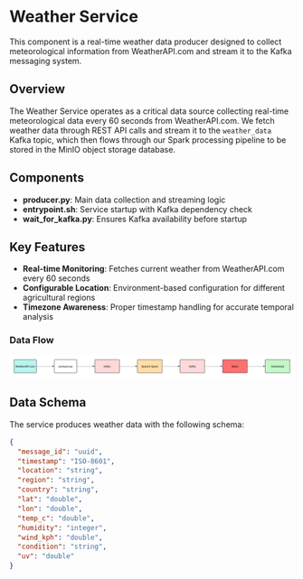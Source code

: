 # Weather Service

This component is a real-time weather data producer designed to collect meteorological information from WeatherAPI.com and stream it to the Kafka messaging system.

## Overview

The Weather Service operates as a critical data source collecting real-time meteorological data every 60 seconds from WeatherAPI.com. We fetch weather data through REST API calls and stream it to the `weather_data` Kafka topic, which then flows through our Spark processing pipeline to be stored in the MinIO object storage database. 

## Components

- **producer.py**: Main data collection and streaming logic
- **entrypoint.sh**: Service startup with Kafka dependency check
- **wait_for_kafka.py**: Ensures Kafka availability before startup

## Key Features

- **Real-time Monitoring**: Fetches current weather from WeatherAPI.com every 60 seconds
- **Configurable Location**: Environment-based configuration for different agricultural regions
- **Timezone Awareness**: Proper timestamp handling for accurate temporal analysis

### Data Flow

![Weather Service Data Flow](../Images/weather_data_flow.png)

## Data Schema

The service produces weather data with the following schema:

```json
{
  "message_id": "uuid",
  "timestamp": "ISO-8601",
  "location": "string",
  "region": "string", 
  "country": "string",
  "lat": "double",
  "lon": "double",
  "temp_c": "double",
  "humidity": "integer",
  "wind_kph": "double",
  "condition": "string",
  "uv": "double"
}



